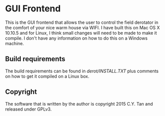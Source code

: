 # GUI Frontend

This is the GUI frontend that allows the user to control the field
derotator in the comfort of your nice warm house via WIFI. I have
built this on Mac OS X 10.10.5 and for Linux, I think small changes
will need to be made to make it compile. I don't have any information
on how to do this on a Windows machine.

## Build requirements

The build requirements can be found in *derot/INSTALL.TXT* plus
comments on how to get it compiled on a Linux box.

## Copyright

The software that is written by the author is copyright 2015 C.Y. Tan
and released under GPLv3.
